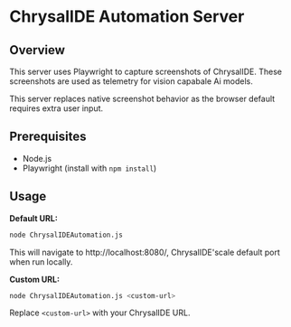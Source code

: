 # ChrysalIDE Automation Server

## Overview
This server uses Playwright to capture screenshots of ChrysalIDE. These screenshots are used as telemetry for vision capabale Ai models.

This server replaces native screenshot behavior as the browser default requires extra user input.

## Prerequisites
- Node.js
- Playwright (install with `npm install`)

## Usage
**Default URL:**
```bash
node ChrysalIDEAutomation.js
```

This will navigate to http://localhost:8080/, ChrysalIDE'scale default port when run locally.

**Custom URL:**
```bash
node ChrysalIDEAutomation.js <custom-url>
```
Replace `<custom-url>` with your ChrysalIDE URL.